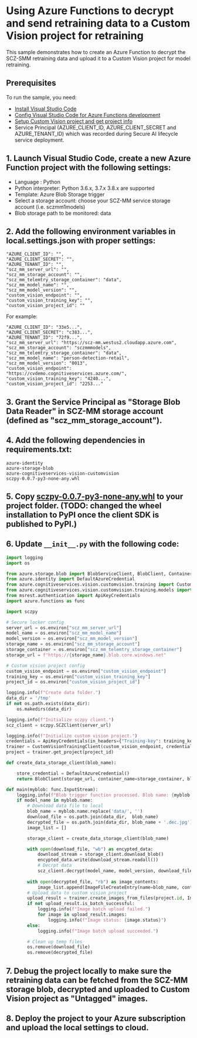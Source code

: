 # Using Azure Functions to decrypt and send retraining data to a Custom Vision project for retraining

This sample demonstrates how to create an Azure Function to decrypt the SCZ-SMM retraining data and upload it to a Custom Vision project for model retraining. 

## Prerequisites

To run the sample, you need:

* [Install Visual Studio Code](https://code.visualstudio.com)
* [Config Visual Studio Code for Azure Functions development](https://docs.microsoft.com/en-us/azure/azure-functions/functions-create-first-function-vs-code?pivots=programming-language-python)
* [Setup Custom Vision project and get project info](https://docs.microsoft.com/en-us/azure/cognitive-services/custom-vision-service/quickstarts/object-detection?tabs=visual-studio&pivots=programming-language-python)
* Service Principal (AZURE_CLIENT_ID, AZURE_CLIENT_SECRET and AZURE_TENANT_ID) which was recorded during Secure AI lifecycle service deployment.

## 1. Launch Visual Studio Code, create a new Azure Function project with the following settings:
* Language : Python
* Python interpreter: Python 3.6.x, 3.7.x 3.8.x are supported
* Template: Azure Blob Storage trigger
* Select a storage account: choose your SCZ-MM service storage account (i.e. sczmm1models)
* Blob storage path to be monitored: data

## 2. Add the following environment variables in local.settings.json with proper settings:
```
"AZURE_CLIENT_ID": "", 
"AZURE_CLIENT_SECRET": "",
"AZURE_TENANT_ID": "",
"scz_mm_server_url": "",
"scz_mm_storage_account": "",
"scz_mm_telemtry_storage_container": "data",
"scz_mm_model_name": "",
"scz_mm_model_version": "",
"custom_vision_endpoint": "",
"custom_vision_training_key": "",
"custom_vision_project_id": ""
```
For example: 
```
"AZURE_CLIENT_ID": "33e5...",
"AZURE_CLIENT_SECRET": "c383...",
"AZURE_TENANT_ID": "72f9...",
"scz_mm_server_url": "https://scz-mm.westus2.cloudapp.azure.com",
"scz_mm_storage_account": "sczmmmodels",
"scz_mm_telemtry_storage_container": "data",
"scz_mm_model_name": "person-detection-retail",
"scz_mm_model_version": "0013",
"custom_vision_endpoint": "https://cvdemo.cognitiveservices.azure.com/",
"custom_vision_training_key": "4240...",
"custom_vision_project_id": "2253..."
```
## 3. Grant the Service Principal as "Storage Blob Data Reader" in SCZ-MM storage account (defined as "scz_mm_storage_account").   

## 4. Add the following dependencies in requirements.txt:
```
azure-identity
azure-storage-blob
azure-cognitiveservices-vision-customvision
sczpy-0.0.7-py3-none-any.whl
```

## 5. Copy [sczpy-0.0.7-py3-none-any.whl](../jupyter-basics) to your project folder. (TODO: changed the wheel installation to PyPI once the client SDK is published to PyPI.)

## 6. Update ```__init__.py``` with the following code:

```python
import logging
import os

from azure.storage.blob import BlobServiceClient, BlobClient, ContainerClient
from azure.identity import DefaultAzureCredential
from azure.cognitiveservices.vision.customvision.training import CustomVisionTrainingClient
from azure.cognitiveservices.vision.customvision.training.models import ImageFileCreateBatch, ImageFileCreateEntry
from msrest.authentication import ApiKeyCredentials
import azure.functions as func

import sczpy

# Secure locker config
server_url = os.environ["scz_mm_server_url"]
model_name = os.environ["scz_mm_model_name"]
model_version = os.environ["scz_mm_model_version"]
storage_name = os.environ["scz_mm_storage_account"]
storage_container = os.environ["scz_mm_telemtry_storage_container"]
storage_url = f"https://{storage_name}.blob.core.windows.net"

# Custom vision project config
custom_vision_endpoint = os.environ["custom_vision_endpoint"]
training_key = os.environ["custom_vision_training_key"]
project_id = os.environ["custom_vision_project_id"]

logging.info(f"Create data folder.")
data_dir = '/tmp'
if not os.path.exists(data_dir):
    os.makedirs(data_dir)

logging.info(f"Initialize sczpy client.")
scz_client = sczpy.SCZClient(server_url)

logging.info(f"Initialize custom vision project.")
credentials = ApiKeyCredentials(in_headers={"Training-key": training_key})
trainer = CustomVisionTrainingClient(custom_vision_endpoint, credentials)
project = trainer.get_project(project_id)

def create_data_storage_client(blob_name):

    store_credential = DefaultAzureCredential()
    return BlobClient(storage_url, container_name=storage_container, blob_name=blob_name, credential=store_credential)

def main(myblob: func.InputStream):
    logging.info(f"Blob trigger function processed. Blob name: {myblob.name}")
    if model_name in myblob.name:
        # Download data file to local
        blob_name = myblob.name.replace('data/', '')
        download_file = os.path.join(data_dir,  blob_name)
        decrypted_file = os.path.join(data_dir, blob_name + '.dec.jpg')
        image_list = []

        storage_client = create_data_storage_client(blob_name)

        with open(download_file, "wb") as encypted_data:
            download_stream = storage_client.download_blob()
            encypted_data.write(download_stream.readall())
            # Decrpt data
            scz_client.decrypt(model_name, model_version, download_file, decrypted_file)
        
        with open(decrypted_file, "rb") as image_contents:
            image_list.append(ImageFileCreateEntry(name=blob_name, contents=image_contents.read()))
        # Upload data to custom vision project
        upload_result = trainer.create_images_from_files(project.id, ImageFileCreateBatch(images=image_list))
        if not upload_result.is_batch_successful:
            logging.info(f"Image batch upload failed.")
            for image in upload_result.images:
                logging.info(f"Image status: {image.status}")
        else:
            logging.info(f"Image batch upload succeeded.")

        # Clean up temp files
        os.remove(download_file)
        os.remove(decrypted_file)   
```

## 7. Debug the project locally to make sure the retraining data can be fetched from the SCZ-MM storage blob, decrypted and uploaded to Custom Vision project as "Untagged" images.

## 8. Deploy the project to your Azure subscription and upload the local settings to cloud.
